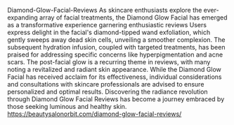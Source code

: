 Diamond-Glow-Facial-Reviews
As skincare enthusiasts explore the ever-expanding array of facial treatments, the Diamond Glow Facial has emerged as a transformative experience garnering enthusiastic reviews
Users express delight in the facial's diamond-tipped wand exfoliation, which gently sweeps away dead skin cells, unveiling a smoother complexion. The subsequent hydration infusion, coupled with targeted treatments, has been praised for addressing specific concerns like hyperpigmentation and acne scars. The post-facial glow is a recurring theme in reviews, with many noting a revitalized and radiant skin appearance. While the Diamond Glow Facial has received acclaim for its effectiveness, individual considerations and consultations with skincare professionals are advised to ensure personalized and optimal results. Discovering the radiance revolution through Diamond Glow Facial Reviews has become a journey embraced by those seeking luminous and healthy skin.
https://beautysalonorbit.com/diamond-glow-facial-reviews/
